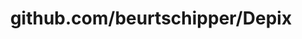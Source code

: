 ---
layout: post
title: github.com/beurtschipper/Depix
categories: link
tags: [انگلیسی, برنامه‌نویسی]
---